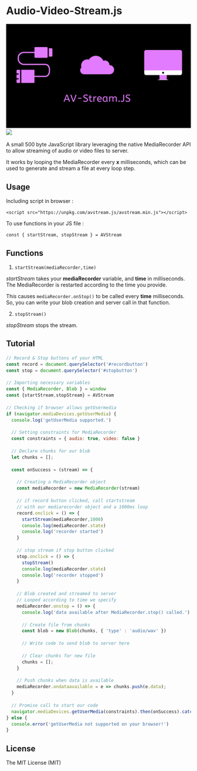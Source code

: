 # Audio-Video-Stream.js

<div align="center">
	<div>
		<img src="img.png" alt="AVStrean">
	</div>
</div>

<a href="https://github.com/akash-joshi/avstream.js">
<img src="https://img.shields.io/badge/github-active-green.svg" />
</a>

 A small 500 byte JavaScript library leveraging the native MediaRecorder API to allow streaming of audio or video files to server. 
 
 It works by looping the MediaRecorder every **x** milliseconds, which can be used to generate and stream a file at every loop step.

## Usage
Including script in browser :

    <script src="https://unpkg.com/avstream.js/avstream.min.js"></script>

To use functions in your JS file :

    const { startStream, stopStream } = AVStream    

## Functions
1) ```startStream(mediaRecorder,time)``` 

*startStream* takes your **mediaRecorder** variable, and **time** in milliseconds. The MediaRecorder is restarted according to the time you provide.

This causes ```mediaRecorder.onStop()``` to be called every **time** milliseconds. So, you can write your blob creation and server call in that function.

2) ```stopStream()``` 

*stopStream* stops the stream.

## Tutorial


```javascript
// Record & Stop buttons of your HTML
const record = document.querySelector('#recordbutton')
const stop = document.querySelector('#stopbutton')

// Importing necessary variables
const { MediaRecorder, Blob } = window
const {startStream,stopStream} = AVStream

// Checking if browser allows getUsermedia
if (navigator.mediaDevices.getUserMedia) {
  console.log('getUserMedia supported.')

  // Setting constraints for MediaRecorder
  const constraints = { audio: true, video: false }

  // Declare chunks for our blob
  let chunks = [];

  const onSuccess = (stream) => {

    // Creating a MediaRecorder object
    const mediaRecorder = new MediaRecorder(stream)

    // if record button clicked, call startstream 
    // with our mediarecorder object and a 1000ms loop
    record.onclick = () => {
      startStream(mediaRecorder,1000)
      console.log(mediaRecorder.state)
      console.log('recorder started')
    }

    // stop stream if stop button clicked
    stop.onclick = () => {
      stopStream()
      console.log(mediaRecorder.state)
      console.log('recorder stopped')
    }

    // Blob created and streamed to server
    // Looped according to time we specify
    mediaRecorder.onstop = () => {
      console.log('data available after MediaRecorder.stop() called.')

      // Create file from chunks
      const blob = new Blob(chunks, { 'type' : 'audio/wav' })
      
      // Write code to send blob to server here

      // Clear chunks for new file
      chunks = [];
    }

    // Push chunks when data is available
    mediaRecorder.ondataavailable = e => chunks.push(e.data);
  }

  // Promise call to start our code
  navigator.mediaDevices.getUserMedia(constraints).then(onSuccess).catch((err)=>{console.error(err)})
} else {
  console.error('getUserMedia not supported on your browser!')
}
```

## License
The MIT License (MIT)